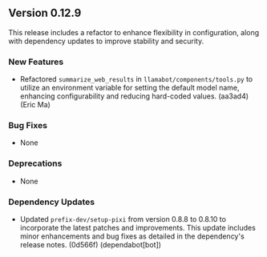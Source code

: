 ## Version 0.12.9

This release includes a refactor to enhance flexibility in configuration, along with dependency updates to improve stability and security.

### New Features

- Refactored `summarize_web_results` in `llamabot/components/tools.py` to utilize an environment variable for setting the default model name, enhancing configurability and reducing hard-coded values. (aa3ad4) (Eric Ma)

### Bug Fixes

- None

### Deprecations

- None

### Dependency Updates

- Updated `prefix-dev/setup-pixi` from version 0.8.8 to 0.8.10 to incorporate the latest patches and improvements. This update includes minor enhancements and bug fixes as detailed in the dependency's release notes. (0d566f) (dependabot[bot])
